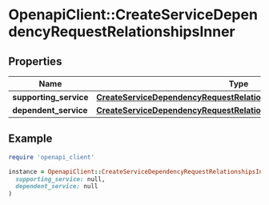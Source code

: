 # OpenapiClient::CreateServiceDependencyRequestRelationshipsInner

## Properties

| Name | Type | Description | Notes |
| ---- | ---- | ----------- | ----- |
| **supporting_service** | [**CreateServiceDependencyRequestRelationshipsInnerSupportingService**](CreateServiceDependencyRequestRelationshipsInnerSupportingService.md) |  | [optional] |
| **dependent_service** | [**CreateServiceDependencyRequestRelationshipsInnerDependentService**](CreateServiceDependencyRequestRelationshipsInnerDependentService.md) |  | [optional] |

## Example

```ruby
require 'openapi_client'

instance = OpenapiClient::CreateServiceDependencyRequestRelationshipsInner.new(
  supporting_service: null,
  dependent_service: null
)
```

